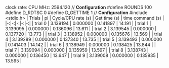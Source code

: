 clock rate:
CPU MHz:             2594.120
// **Configuration**
#define ROUNDS 100
#define D_RDTSC 0
#define D_GETTIME 1
// **Configuration**
#include <stdio.h>
| Trials | pi | Cycle/CPU rate (s) | Get time (s) | time command (s) |
|-:|-:|-:|-:|-:|
| trial 0 |  3.139194 | 0.000000 | 0.141897 | 14.191 |
| trial 1 |  3.139095 | 0.000000 | 0.136096 | 13.611 |
| trial 2 |  3.139545 | 0.000000 | 0.137720 | 13.773 |
| trial 3 |  3.138952 | 0.000000 | 0.135676 | 13.569 |
| trial 4 |  3.139289 | 0.000000 | 0.137340 | 13.735 |
| trial 5 |  3.139493 | 0.000000 | 0.141403 | 14.142 |
| trial 6 |  3.138949 | 0.000000 | 0.138425 | 13.844 |
| trial 7 |  3.139094 | 0.000000 | 0.135959 | 13.597 |
| trial 8 |  3.138743 | 0.000000 | 0.136450 | 13.647 |
| trial 9 |  3.139008 | 0.000000 | 0.135935 | 13.595 |
